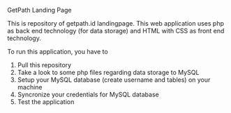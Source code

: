 GetPath Landing Page 

This is repository of getpath.id landingpage.
This web application uses php as back end technology (for data storage) and HTML with CSS as front end technology.

To run this application, you have to
1. Pull this repository
2. Take a look to some php files regarding data storage to MySQL
3. Setup your MySQL database (create username and tables) on your machine
4. Syncronize your credentials for MySQL database
5. Test the application
